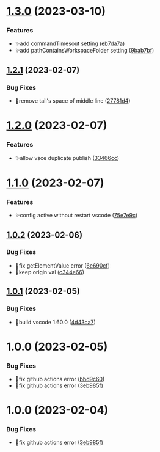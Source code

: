 # [1.3.0](https://github.com/hks2002/auto-header-plus/compare/v1.2.1...v1.3.0) (2023-03-10)


### Features

* ✨add commandTimesout setting ([eb7da7a](https://github.com/hks2002/auto-header-plus/commit/eb7da7a9de39e61b112bf37a60d5829ab22acb16))
* ✨add pathContainsWorkspaceFolder setting ([9bab7bf](https://github.com/hks2002/auto-header-plus/commit/9bab7bfef6bad99d622bb7e0c62fa2164c5cfaba))

## [1.2.1](https://github.com/hks2002/auto-header-plus/compare/v1.2.0...v1.2.1) (2023-02-07)


### Bug Fixes

* 🐛remove tail's space of middle line ([27781d4](https://github.com/hks2002/auto-header-plus/commit/27781d467c7648f4460858b78ac54ceac907760c))

# [1.2.0](https://github.com/hks2002/auto-header-plus/compare/v1.1.0...v1.2.0) (2023-02-07)


### Features

* ✨allow vsce duplicate publish ([33466cc](https://github.com/hks2002/auto-header-plus/commit/33466cc677e8f1d5fae4361b66c70ca061e38e69))

# [1.1.0](https://github.com/hks2002/auto-header-plus/compare/v1.0.2...v1.1.0) (2023-02-07)


### Features

* ✨config active without restart vscode ([75e7e9c](https://github.com/hks2002/auto-header-plus/commit/75e7e9c0c094d5d95620a9642dba98a353ed20ad))

## [1.0.2](https://github.com/hks2002/auto-header-plus/compare/v1.0.1...v1.0.2) (2023-02-06)


### Bug Fixes

* 🐛fix getElementValue error ([6e690cf](https://github.com/hks2002/auto-header-plus/commit/6e690cfb2d09730d075dd8cdf264ff71fb80d1f0))
* 🐛keep origin val ([c344e66](https://github.com/hks2002/auto-header-plus/commit/c344e66c07ac0711ebca5a16eaa2d08702caad22))

## [1.0.1](https://github.com/hks2002/auto-header-plus/compare/v1.0.0...v1.0.1) (2023-02-05)


### Bug Fixes

* 🐛build vscode 1.60.0 ([4d43ca7](https://github.com/hks2002/auto-header-plus/commit/4d43ca724e3abf7423825eaeca827a9ded889aa7))

# 1.0.0 (2023-02-05)


### Bug Fixes

* 🐛fix github actions error ([bbd9c60](https://github.com/hks2002/auto-header-plus/commit/bbd9c6028c8fa27f5a1cf976678948cad269cd13))
* 🐛fix github actions error ([3eb985f](https://github.com/hks2002/auto-header-plus/commit/3eb985fe9446c7a5d136c679ea6073595b685927))

# 1.0.0 (2023-02-04)


### Bug Fixes

* 🐛fix github actions error ([3eb985f](https://github.com/hks2002/auto-header-plus/commit/3eb985fe9446c7a5d136c679ea6073595b685927))
